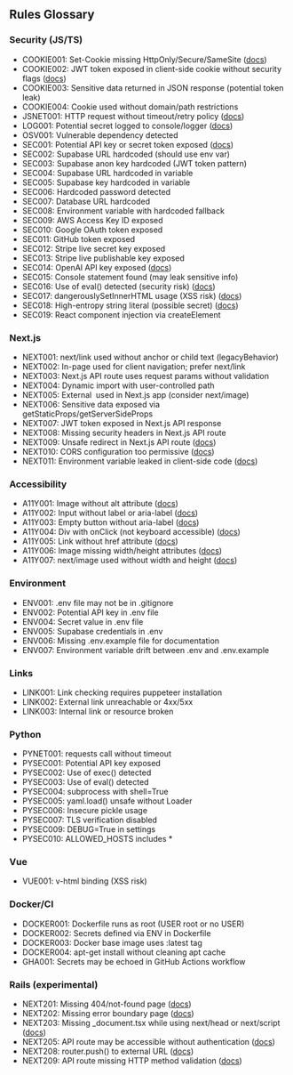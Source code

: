 ## Rules Glossary


### Security (JS/TS)
- COOKIE001: Set-Cookie missing HttpOnly/Secure/SameSite ([docs](https://owasp.org/www-community/controls/SecureCookieAttributes))
- COOKIE002: JWT token exposed in client-side cookie without security flags ([docs](https://owasp.org/www-community/controls/SecureCookieAttributes))
- COOKIE003: Sensitive data returned in JSON response (potential token leak)
- COOKIE004: Cookie used without domain/path restrictions
- JSNET001: HTTP request without timeout/retry policy ([docs](https://developer.mozilla.org/docs/Web/API/AbortController))
- LOG001: Potential secret logged to console/logger ([docs](https://cheatsheetseries.owasp.org/cheatsheets/Logging_Cheat_Sheet.html))
- OSV001: Vulnerable dependency detected
- SEC001: Potential API key or secret token exposed ([docs](https://cheatsheetseries.owasp.org/cheatsheets/Secrets_Management_Cheat_Sheet.html))
- SEC002: Supabase URL hardcoded (should use env var)
- SEC003: Supabase anon key hardcoded (JWT token pattern)
- SEC004: Supabase URL hardcoded in variable
- SEC005: Supabase key hardcoded in variable
- SEC006: Hardcoded password detected
- SEC007: Database URL hardcoded
- SEC008: Environment variable with hardcoded fallback
- SEC009: AWS Access Key ID exposed
- SEC010: Google OAuth token exposed
- SEC011: GitHub token exposed
- SEC012: Stripe live secret key exposed
- SEC013: Stripe live publishable key exposed
- SEC014: OpenAI API key exposed ([docs](https://cheatsheetseries.owasp.org/cheatsheets/Secrets_Management_Cheat_Sheet.html))
- SEC015: Console statement found (may leak sensitive info)
- SEC016: Use of eval() detected (security risk) ([docs](https://developer.mozilla.org/docs/Web/JavaScript/Reference/Global_Objects/eval))
- SEC017: dangerouslySetInnerHTML usage (XSS risk) ([docs](https://react.dev/reference/react-dom/components/common#dangerously-setting-the-inner-html))
- SEC018: High-entropy string literal (possible secret) ([docs](https://owasp.org/Top10/A02_2021-Cryptographic_Failures))
- SEC019: React component injection via createElement

### Next.js
- NEXT001: next/link used without anchor or child text (legacyBehavior)
- NEXT002: In-page <a> used for client navigation; prefer next/link
- NEXT003: Next.js API route uses request params without validation
- NEXT004: Dynamic import with user-controlled path
- NEXT005: External <img> used in Next.js app (consider next/image)
- NEXT006: Sensitive data exposed via getStaticProps/getServerSideProps
- NEXT007: JWT token exposed in Next.js API response
- NEXT008: Missing security headers in Next.js API route
- NEXT009: Unsafe redirect in Next.js API route ([docs](https://owasp.org/www-community/attacks/Unvalidated_Redirects_and_Forwards_Cheat_Sheet))
- NEXT010: CORS configuration too permissive ([docs](https://developer.mozilla.org/docs/Web/HTTP/CORS))
- NEXT011: Environment variable leaked in client-side code ([docs](https://nextjs.org/docs/app/building-your-application/configuring/environment-variables#bundling-environment-variables-for-the-browser))

### Accessibility
- A11Y001: Image without alt attribute ([docs](https://webaim.org/techniques/alttext/))
- A11Y002: Input without label or aria-label ([docs](https://web.dev/labels-and-text-alternatives/))
- A11Y003: Empty button without aria-label ([docs](https://dequeuniversity.com/rules/axe/4.7/button-name))
- A11Y004: Div with onClick (not keyboard accessible) ([docs](https://developer.mozilla.org/docs/Web/Accessibility/ARIA/Roles/button_role))
- A11Y005: Link without href attribute ([docs](https://dequeuniversity.com/rules/axe/4.7/link-name))
- A11Y006: Image missing width/height attributes ([docs](https://web.dev/optimize-cls/))
- A11Y007: next/image used without width and height ([docs](https://nextjs.org/docs/pages/api-reference/components/image))

### Environment
- ENV001: .env file may not be in .gitignore
- ENV002: Potential API key in .env file
- ENV004: Secret value in .env file
- ENV005: Supabase credentials in .env
- ENV006: Missing .env.example file for documentation
- ENV007: Environment variable drift between .env and .env.example

### Links
- LINK001: Link checking requires puppeteer installation
- LINK002: External link unreachable or 4xx/5xx
- LINK003: Internal link or resource broken

### Python
- PYNET001: requests call without timeout
- PYSEC001: Potential API key exposed
- PYSEC002: Use of exec() detected
- PYSEC003: Use of eval() detected
- PYSEC004: subprocess with shell=True
- PYSEC005: yaml.load() unsafe without Loader
- PYSEC006: Insecure pickle usage
- PYSEC007: TLS verification disabled
- PYSEC009: DEBUG=True in settings
- PYSEC010: ALLOWED_HOSTS includes *

### Vue
- VUE001: v-html binding (XSS risk)

### Docker/CI
- DOCKER001: Dockerfile runs as root (USER root or no USER)
- DOCKER002: Secrets defined via ENV in Dockerfile
- DOCKER003: Docker base image uses :latest tag
- DOCKER004: apt-get install without cleaning apt cache
- GHA001: Secrets may be echoed in GitHub Actions workflow

### Rails (experimental)
- NEXT201: Missing 404/not-found page ([docs](https://nextjs.org/docs/app/api-reference/file-conventions/not-found))
- NEXT202: Missing error boundary page ([docs](https://nextjs.org/docs/app/building-your-application/routing/error-handling))
- NEXT203: Missing _document.tsx while using next/head or next/script ([docs](https://nextjs.org/docs/pages/building-your-application/routing/custom-document))
- NEXT205: API route may be accessible without authentication ([docs](https://next-auth.js.org/configuration/nextjs#api-routes))
- NEXT208: router.push() to external URL ([docs](https://owasp.org/www-community/attacks/Unvalidated_Redirects_and_Forwards_Cheat_Sheet))
- NEXT209: API route missing HTTP method validation ([docs](https://nextjs.org/docs/app/building-your-application/routing/route-handlers))
